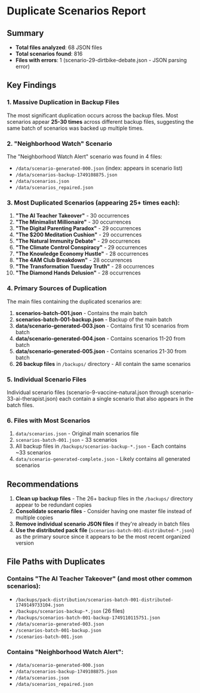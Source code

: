 # Duplicate Scenarios Report

## Summary

- **Total files analyzed**: 68 JSON files
- **Total scenarios found**: 816
- **Files with errors**: 1 (scenario-29-dirtbike-debate.json - JSON parsing error)

## Key Findings

### 1. Massive Duplication in Backup Files

The most significant duplication occurs across the backup files. Most scenarios appear **25-30 times** across different backup files, suggesting the same batch of scenarios was backed up multiple times.

### 2. "Neighborhood Watch" Scenario

The "Neighborhood Watch Alert" scenario was found in 4 files:
- `/data/scenario-generated-000.json` (index: appears in scenario list)
- `/data/scenarios-backup-1749108875.json`
- `/data/scenarios.json`
- `/data/scenarios_repaired.json`

### 3. Most Duplicated Scenarios (appearing 25+ times each):

1. **"The AI Teacher Takeover"** - 30 occurrences
2. **"The Minimalist Millionaire"** - 30 occurrences  
3. **"The Digital Parenting Paradox"** - 29 occurrences
4. **"The $200 Meditation Cushion"** - 29 occurrences
5. **"The Natural Immunity Debate"** - 29 occurrences
6. **"The Climate Control Conspiracy"** - 29 occurrences
7. **"The Knowledge Economy Hustle"** - 28 occurrences
8. **"The 4AM Club Breakdown"** - 28 occurrences
9. **"The Transformation Tuesday Truth"** - 28 occurrences
10. **"The Diamond Hands Delusion"** - 28 occurrences

### 4. Primary Sources of Duplication

The main files containing the duplicated scenarios are:

1. **scenarios-batch-001.json** - Contains the main batch
2. **scenarios-batch-001-backup.json** - Backup of the main batch
3. **data/scenario-generated-003.json** - Contains first 10 scenarios from batch
4. **data/scenario-generated-004.json** - Contains scenarios 11-20 from batch
5. **data/scenario-generated-005.json** - Contains scenarios 21-30 from batch
6. **26 backup files** in `/backups/` directory - All contain the same scenarios

### 5. Individual Scenario Files

Individual scenario files (scenario-9-vaccine-natural.json through scenario-33-ai-therapist.json) each contain a single scenario that also appears in the batch files.

### 6. Files with Most Scenarios

1. `data/scenarios.json` - Original main scenarios file
2. `scenarios-batch-001.json` - 33 scenarios
3. All backup files in `/backups/scenarios-backup-*.json` - Each contains ~33 scenarios
4. `data/scenario-generated-complete.json` - Likely contains all generated scenarios

## Recommendations

1. **Clean up backup files** - The 26+ backup files in the `/backups/` directory appear to be redundant copies
2. **Consolidate scenario files** - Consider having one master file instead of multiple copies
3. **Remove individual scenario JSON files** if they're already in batch files
4. **Use the distributed pack file** (`scenarios-batch-001-distributed-*.json`) as the primary source since it appears to be the most recent organized version

## File Paths with Duplicates

### Contains "The AI Teacher Takeover" (and most other common scenarios):
- `/backups/pack-distribution/scenarios-batch-001-distributed-1749149733104.json`
- `/backups/scenarios-backup-*.json` (26 files)
- `/backups/scenarios-batch-001-backup-1749110115751.json`
- `/data/scenario-generated-003.json`
- `/scenarios-batch-001-backup.json`
- `/scenarios-batch-001.json`

### Contains "Neighborhood Watch Alert":
- `/data/scenario-generated-000.json`
- `/data/scenarios-backup-1749108875.json`
- `/data/scenarios.json`
- `/data/scenarios_repaired.json`
